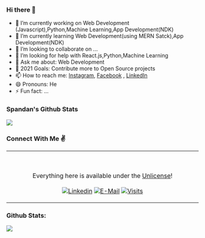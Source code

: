 ### Hi there 👋


- 🔭 I’m currently working on Web Development (Javascript),Python,Machine Learning,App Development(NDK)
- 🌱 I’m currently learning Web Development(using MERN Satck),App Development(NDK)
- 👯 I’m looking to collaborate on ...
- 🤔 I’m looking for help with React.js,Python,Machine Learning
- 💬 Ask me about: Web Development
- 🥅 2021 Goals: Contribute more to Open Source projects
- 📫 How to reach me: [Instagram](https://www.instagram.com/thehopeless420/), [Facebook](https://www.facebook.com/spandan.chakravarty/) , [LinkedIn](https://www.linkedin.com/in/spandan-chakravarty-88a1345a/)
- 😄 Pronouns: He
- ⚡ Fun fact: ...

### Spandan's Github Stats

<img src="https://github-readme-stats.vercel.app/api?username=spandan1460&&show_icons=true&title_color=ff005c&icon_color=ffe227&text_color=16c79a&bg_color=26001b">


### Connect With Me ✌
<table width="100%"> 
  <tr>
  <td width="50%">

<br><p align="center">Everything here is available under the [Unlicense](https://choosealicense.com/licenses/unlicense/)!<br><br>
  [![Linkedin](https://img.shields.io/badge/linked-in-369?style=flat-square&logo=linkedin&logoColor=white&color=blue)](https://www.linkedin.com/in/spandan-chakravarty-88a1345a/)
  [![E-Mail](https://img.shields.io/badge/email-reveal-2a8?style=flat-square&logo=gmail&logoColor=white)](https://mailhide.io/e/404VIZkL)
  [![Visits](https://komarev.com/ghpvc/?username=novatorem&logo=GitHub&label=github%20visits&color=336699&logoColor=white&style=flat-square)](https://github.com/spandan1460)
</p>
  </td>
</table>
  
  
  
  
  
  ### Github Stats:

<!-- <a href="https://github.com/spandan1460/github-readme-stats">
  <img align="center" src="https://github-readme-stats.vercel.app/api?username=spandan1460&show_icons=true&theme=chartreuse-dark" />
</a> -->
<a href="https://github.com/spandan1460/github-readme-stats">
  <img align="center" src="https://github-readme-stats.vercel.app/api/top-langs/?username=spandan1460&layout=compact&show_icons=true&theme=chartreuse-dark" />
</a>

<!-- 
[![Spandan's GitHub stats](https://github-readme-stats.vercel.app/api?username=spandan1460&show_icons=true&theme=tokyonight)](https://github.com/spandan1460/github-readme-stats)
[![Top Langs](https://github-readme-stats.vercel.app/api/top-langs/?username=spandan1460&layout=compact)](https://github.com/spandan1460/github-readme-stats) -->


